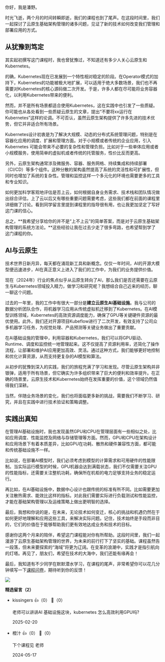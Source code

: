 你好，我是潘野。

时光飞逝，两个月的时间转瞬即逝，我们的课程也到了尾声。在这段时间里，我们一起探讨了云原生基础架构管理的诸多问题，见证了新的技术如何改变我们管理和部署应用的方式。

## 从犹豫到笃定

其实起初撰写这门课程时，我也曾犹豫过，不知道还有多少人关心云原生和Kubernetes。

的确，Kubernetes现在已发展到一个特性相对稳定的阶段。在Operator模式的加持下，Kubernetes的功能被极大地扩展，可以适用于绝大多数场景，我们也不再需要对Kubernetes的核心源码做二次开发。于是，许多人都在尽可能将业务容器化，以利用Kubernetes带来的便利。

然而，并不是所有场景都适合使用Kubernetes，这在实践中也引发了一些质疑。你可能也从各处看到一些质疑云原生的文章，提出“不要将xx运行在Kubernetes”这样的论调。不可否认，虽然云原生架构提供了许多先进的技术优势，但它并非适合所有场景。

Kubernetes设计初衷是为了解决大规模、动态的分布式系统管理问题，特别是在容器化应用的调度、扩展和管理方面。对于小规模或者传统的企业应用，引入 Kubernetes 可能会带来不必要的复杂性和管理负担。比如对于一些单体应用或者小规模服务，使用简单的虚拟机或者传统的托管服务，性价比反而更高。

另外，云原生架构通常涉及微服务、容器、服务网格、持续集成和持续部署（CI/CD）等多个组件。这种分散的架构虽然提高了系统的灵活性和可扩展性，但同时也增加了系统的复杂性。管理和监控这样一个多元化的环境也需要更多的工具和专业知识。

如何更加科学客观地评估是否上云，如何根据自身业务需求、技术栈和团队情况做出综合评估，上了云以后又有哪些重要问题需要考虑，这些我们都在前面的课程里详细做了讨论。看到同学留言里提到课程里的指导很有用，也让我更加坚定了写好这门课的信心。

总之，**我希望分享给你的并不是“上不上云”的简单答案，而是对于云原生基础架构管理的系统方法论。**这些经验让我在过去少走了很多弯路，也希望帮到学了这门课程的你。

## AI与云原生

技术世界日新月异，每天都在涌现新工具和新概念。仅仅一年时间，AI的开源大模型便迅速进步，AI在真正意义上进入了我们的工作中，为我们的业务提供价值。

现在（2024年）行业的焦点似乎从云原生转向了AI，那么我们是否还需要在云原生与Kubernetes领域投入精力，做学习和研究呢？我想结合自己近来的经历，聊一聊这个问题。

过去的一年里，我的工作中有很大一部分是**建立云原生AI基础设施**。我与公司的数据分析团队合作，将机器学习应用从传统虚拟机迁移到了Kubernetes。在AI模型训练领域，Kubernetes的高效资源调度能力，确保了GPU等关键硬件资源的最优使用。此外，我们还对开源项目Kubeflow进行了二次开发，有效支持了公司众多机器学习任务，为视觉处理、产品预测等关键业务做出了重要贡献。

在AI基础设施的管理中，利用容器和Kubernetes，我们可以将GPU驱动、Runtime、调度和监控统一地管理起来。这不仅提高了资源利用率，还简化了操作流程，让部署和维护AI应用更加高效、灵活。通过这种方式，我们能够更好地控制和优化计算资源，从而支持更复杂的AI模型和算法。

从初步的犹豫到深入的实践，我们的旅程充满了学习和发现。尽管云原生架构并非银弹，适用于所有场景，但它确实为许多组织带来了巨大的便利和效率提升。在正确的场景里，云原生技术和Kubernetes始终在发挥重要的价值，这个领域仍然值得我们深耕。

当然，伴随业务场景的变化，我们也将面临更多新的挑战，需要我们不断学习、研究，并且在实践中进行技术验证和策略调整。

## 实践出真知

在管理AI基础设施时，我也发现虽然GPU和CPU在管理层面有一些相似之处，比如应用调度、性能监控及网络与存储管理等方面。然而，GPU和CPU在架构设计和应用场景下有着本质差异，比如GPU在功耗、散热和硬件兼容性方面，都可能和传统基础设施不一样。

比如说，在部署AI模型时，我们必须考虑到模型的计算需求和可用硬件的性能限制。当实际运行模型的时候，GPU机器会达到满载状态，我们不仅需要关注GPU的性能指标，还需要关注整机功耗，确保所在机柜的电力足够支持业务的稳定运行。

再比如，在AI基础设施中，数据中心设计也跟传统的标准有所不同。比如需要更加关注散热需求、能效比这样的指标。对此我们需要实际进行负载测试和性能监控，才能在基础架构管理以及运维策略上做出更明智的选择。

最后，我想和你说的是，在未来，无论技术如何变迁，核心的挑战和机遇仍然在于如何更好地理解和应用这些工具，来解决实际问题。记住，技术始终是手段而非目的，它们的价值在于能够帮助我们更有效地达成业务和技术的目标。

感谢你这两个月来的陪伴，希望这门课程能对你有所帮助。这段时间里，我们一起漫游了云原生基础架构管理的世界，为未来的前行打下了坚实的基础。课程虽然告一段落，但未来要探索的“海域”将更为辽阔。在变革的浪潮中，实践才是指引航向的灯塔。再见了，朋友们，希望在技术的大海中，我们还能有缘再会！

最后，我知道有不少同学在默默潜水学习，在课程的尾声，非常希望你可以花几分钟填写一下[课程问卷](https://jinshuju.net/f/dCgy6j)，期待听到你的反馈！

[![](https://static001.geekbang.org/resource/image/11/2b/11c931bd208616fffe01378afc90c12b.jpg?wh=1142x801)](https://jinshuju.net/f/dCgy6j)
<div><strong>精选留言（2）</strong></div><ul>
<li><span>kissingers</span> 👍（0） 💬（0）<p>老师可以讲讲AI 基础设施这块，kubernetes 怎么高效利用GPU吗?</p>2025-02-20</li><br/><li><span>橙汁</span> 👍（0） 💬（0）<p>下个课程见 老师</p>2024-05-17</li><br/>
</ul>